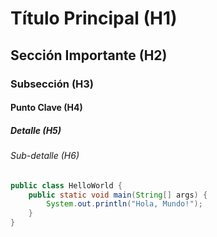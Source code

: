 # Título Principal (H1)
## Sección Importante (H2)
### Subsección (H3)
#### Punto Clave (H4)
##### Detalle (H5)
###### Sub-detalle (H6)


```java
public class HelloWorld {
    public static void main(String[] args) {
        System.out.println("Hola, Mundo!");
    }
}